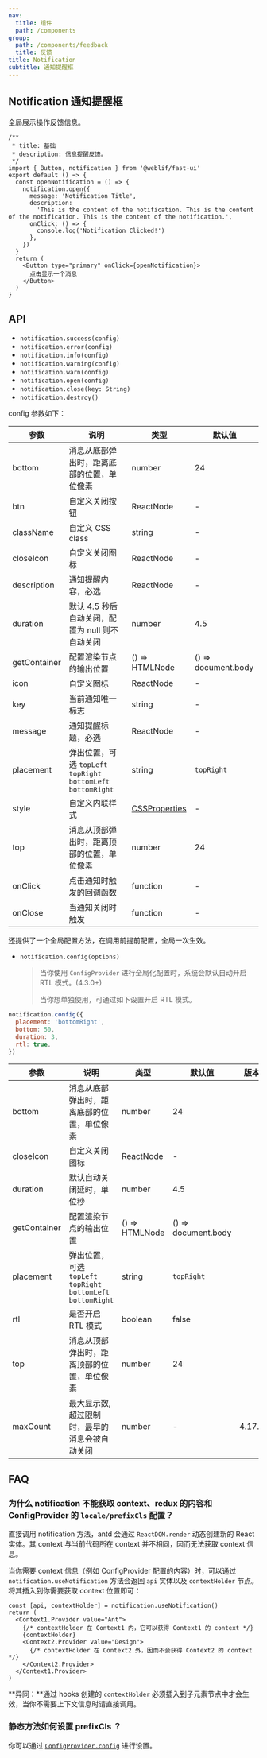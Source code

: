 ```yaml
---
nav:
  title: 组件
  path: /components
group:
  path: /components/feedback
  title: 反馈
title: Notification
subtitle: 通知提醒框
---
```


## Notification 通知提醒框

全局展示操作反馈信息。

```tsx
/**
 * title: 基础
 * description: 信息提醒反馈。
 */
import { Button, notification } from '@weblif/fast-ui'
export default () => {
  const openNotification = () => {
    notification.open({
      message: 'Notification Title',
      description:
        'This is the content of the notification. This is the content of the notification. This is the content of the notification.',
      onClick: () => {
        console.log('Notification Clicked!')
      },
    })
  }
  return (
    <Button type="primary" onClick={openNotification}>
      点击显示一个消息
    </Button>
  )
}
```

## API

- `notification.success(config)`
- `notification.error(config)`
- `notification.info(config)`
- `notification.warning(config)`
- `notification.warn(config)`
- `notification.open(config)`
- `notification.close(key: String)`
- `notification.destroy()`

config 参数如下：

| 参数         | 说明                                                           | 类型                                                                                                                                          | 默认值              |
| ------------ | -------------------------------------------------------------- | --------------------------------------------------------------------------------------------------------------------------------------------- | ------------------- |
| bottom       | 消息从底部弹出时，距离底部的位置，单位像素                     | number                                                                                                                                        | 24                  |
| btn          | 自定义关闭按钮                                                 | ReactNode                                                                                                                                     | -                   |
| className    | 自定义 CSS class                                               | string                                                                                                                                        | -                   |
| closeIcon    | 自定义关闭图标                                                 | ReactNode                                                                                                                                     | -                   |
| description  | 通知提醒内容，必选                                             | ReactNode                                                                                                                                     | -                   |
| duration     | 默认 4.5 秒后自动关闭，配置为 null 则不自动关闭                | number                                                                                                                                        | 4.5                 |
| getContainer | 配置渲染节点的输出位置                                         | () => HTMLNode                                                                                                                                | () => document.body |
| icon         | 自定义图标                                                     | ReactNode                                                                                                                                     | -                   |
| key          | 当前通知唯一标志                                               | string                                                                                                                                        | -                   |
| message      | 通知提醒标题，必选                                             | ReactNode                                                                                                                                     | -                   |
| placement    | 弹出位置，可选 `topLeft` `topRight` `bottomLeft` `bottomRight` | string                                                                                                                                        | `topRight`          |
| style        | 自定义内联样式                                                 | [CSSProperties](https://github.com/DefinitelyTyped/DefinitelyTyped/blob/e434515761b36830c3e58a970abf5186f005adac/types/react/index.d.ts#L794) | -                   |
| top          | 消息从顶部弹出时，距离顶部的位置，单位像素                     | number                                                                                                                                        | 24                  |
| onClick      | 点击通知时触发的回调函数                                       | function                                                                                                                                      | -                   |
| onClose      | 当通知关闭时触发                                               | function                                                                                                                                      | -                   |

还提供了一个全局配置方法，在调用前提前配置，全局一次生效。

- `notification.config(options)`

  > 当你使用 `ConfigProvider` 进行全局化配置时，系统会默认自动开启 RTL 模式。(4.3.0+)
  >
  > 当你想单独使用，可通过如下设置开启 RTL 模式。

```js | pure
notification.config({
  placement: 'bottomRight',
  bottom: 50,
  duration: 3,
  rtl: true,
})
```

| 参数         | 说明                                                           | 类型           | 默认值              | 版本   |
| ------------ | -------------------------------------------------------------- | -------------- | ------------------- | ------ |
| bottom       | 消息从底部弹出时，距离底部的位置，单位像素                     | number         | 24                  |        |
| closeIcon    | 自定义关闭图标                                                 | ReactNode      | -                   |        |
| duration     | 默认自动关闭延时，单位秒                                       | number         | 4.5                 |        |
| getContainer | 配置渲染节点的输出位置                                         | () => HTMLNode | () => document.body |        |
| placement    | 弹出位置，可选 `topLeft` `topRight` `bottomLeft` `bottomRight` | string         | `topRight`          |        |
| rtl          | 是否开启 RTL 模式                                              | boolean        | false               |        |
| top          | 消息从顶部弹出时，距离顶部的位置，单位像素                     | number         | 24                  |        |
| maxCount     | 最大显示数, 超过限制时，最早的消息会被自动关闭                 | number         | -                   | 4.17.0 |

## FAQ

### 为什么 notification 不能获取 context、redux 的内容和 ConfigProvider 的 `locale/prefixCls` 配置？

直接调用 notification 方法，antd 会通过 `ReactDOM.render` 动态创建新的 React 实体。其 context 与当前代码所在 context 并不相同，因而无法获取 context 信息。

当你需要 context 信息（例如 ConfigProvider 配置的内容）时，可以通过 `notification.useNotification` 方法会返回 `api` 实体以及 `contextHolder` 节点。将其插入到你需要获取 context 位置即可：

```tsx | pure
const [api, contextHolder] = notification.useNotification()
return (
  <Context1.Provider value="Ant">
    {/* contextHolder 在 Context1 内，它可以获得 Context1 的 context */}
    {contextHolder}
    <Context2.Provider value="Design">
      {/* contextHolder 在 Context2 外，因而不会获得 Context2 的 context */}
    </Context2.Provider>
  </Context1.Provider>
)
```

**异同：**通过 hooks 创建的 `contextHolder` 必须插入到子元素节点中才会生效，当你不需要上下文信息时请直接调用。

### 静态方法如何设置 prefixCls ？

你可以通过 [`ConfigProvider.config`](</components/config-provider/#ConfigProvider.config()-4.13.0+>) 进行设置。
